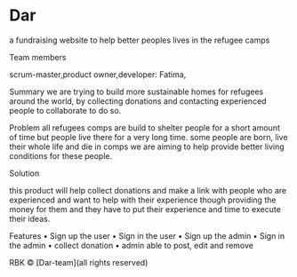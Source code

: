 # Dar
 a fundraising website to help better peoples lives in the refugee camps 


Team members

scrum-master,product owner,developer: Fatima,


Summary
we are trying to build more sustainable homes for refugees around the world, by collecting donations and contacting experienced people to collaborate to do so.

Problem
all refugees comps are build to shelter people for a short amount of time but people live there for a very long time. some people are born, live their whole life and die in comps we are aiming to help provide better living conditions for these people. 

Solution

this product will help collect donations and make a link with people who are experienced and want to help with their experience though providing the money for them and they have to put their experience and time to execute their ideas.


Features
• Sign up the user
• Sign in the user
• Sign up the admin
• Sign in the admin
• collect donation 
• admin able to post, edit and remove


RBK © [Dar-team](all rights reserved)